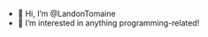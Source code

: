 - 👋 Hi, I’m @LandonTomaine
- 👀 I’m interested in anything programming-related!

<!---
LandonTomaine/LandonTomaine is a ✨ special ✨ repository because its `README.md` (this file) appears on your GitHub profile.
You can click the Preview link to take a look at your changes.
--->
